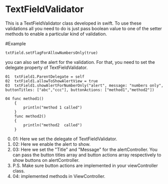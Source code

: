 # TextFieldValidator
This is a TextFieldValidator class developed in swift.
To use these validations all you need to do is just pass boolean value to one of the setter methods to enable a particular kind of validation. 

#Example
```
txtField.setFlagForAllowNumbersOnly(true)
```
you can also set the alert for the validation. For that, you need to set the delegate property of TextFieldValidator.

```
01  txtField1.ParentDelegate = self
02  txtField1.allowToShowAlertView = true
03  txtField1.showAlertForNumberOnly("alert", message: "numbers only", buttonTitles: ["abc","ccc"], buttonActions: ["method1","method2"])

04 func method1()
    {
        println("method 1 called")
    }
    func method2()
    {
        println("method2  called")
    }  
```

0. 01: Here we set the delegate of TextFieldValidator.
0. 02: Here we enable the alert to show.
0. 03: Here we set the "Title" and "Message" for the alertController. You can pass the button titles array and button actions array respectively to show buttons on alertController.
0. P.S. Make sure button actions are implemented in your viewController class.
0. 04: implemented methods in ViewController.
